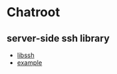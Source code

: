 # Chatroot

## server-side ssh library

- [libssh](https://www.libssh.org/)
- [example](https://github.com/xbmc/libssh/blob/master/examples/ssh_server_fork.c)


